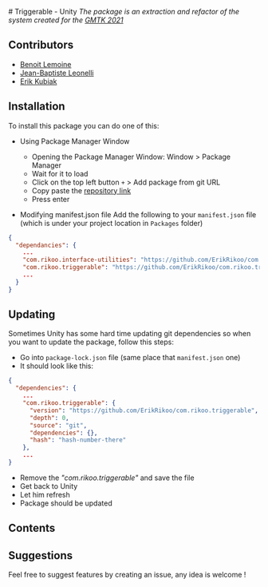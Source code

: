 ﻿﻿# Triggerable - Unity
_The package is an extraction and refactor of the system created for the [GMTK 2021](https://rikoo.itch.io/late-gmtk-2021)_

## Contributors
- [Benoit Lemoine](https://github.com/benoitLemoine)
- [Jean-Baptiste Leonelli](https://github.com/jb106)
- [Erik Kubiak](https://github.com/ErikRikoo)

## Installation
To install this package you can do one of this:
- Using Package Manager Window
    - Opening the Package Manager Window: Window > Package Manager
    - Wait for it to load
    - Click on the top left button `+` > Add package from git URL
    - Copy paste the [repository link](https://github.com/ErikRikoo/com.rikoo.triggerable)
    - Press enter

- Modifying manifest.json file
Add the following to your `manifest.json` file (which is under your project location in `Packages` folder)
```json
{
  "dependancies": {
    ...
    "com.rikoo.interface-utilities": "https://github.com/ErikRikoo/com.rikoo.interface-utilities.git",
    "com.rikoo.triggerable": "https://github.com/ErikRikoo/com.rikoo.triggerable",
    ...
  }
}
```

## Updating
Sometimes Unity has some hard time updating git dependencies so when you want to update the package, 
follow this steps:
- Go into `package-lock.json` file (same place that `manifest.json` one)
- It should look like this:
```json
{
  "dependencies": {
    ...
    "com.rikoo.triggerable": {
      "version": "https://github.com/ErikRikoo/com.rikoo.triggerable",
      "depth": 0,
      "source": "git",
      "dependencies": {},
      "hash": "hash-number-there"
    },
    ...
}
```
- Remove the _"com.rikoo.triggerable"_ and save the file
- Get back to Unity
- Let him refresh
- Package should be updated

## Contents


## Suggestions
Feel free to suggest features by creating an issue, any idea is welcome !
